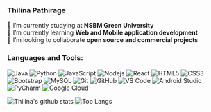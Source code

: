 ### Thilina Pathirage

<!--
**Thilina-Pathirage/Thilina-Pathirage** is a ✨ _special_ ✨ repository because its `README.md` (this file) appears on your GitHub profile. -->

<!--  -->

🔭 I’m currently studying at <strong>NSBM Green University</strong> <br/>
🌱 I’m currently learning <strong>Web and Mobile application development</strong> <br/>
👯 I’m looking to collaborate <strong>open source and commercial projects</strong> <br/>


<!-- -->
### Languages and Tools:
![Java](https://img.shields.io/badge/-java-E34A86?style=flat-square&logo=java)
![Python](https://img.shields.io/badge/-Python-8fcfd1?style=flat-square&logo=Python)
![JavaScript](https://img.shields.io/badge/-JavaScript-black?style=flat-square&logo=javascript)
![Nodejs](https://img.shields.io/badge/-Nodejs-black?style=flat-square&logo=Node.js) 
![React](https://img.shields.io/badge/-React-black?style=flat-square&logo=react)
![HTML5](https://img.shields.io/badge/-HTML5-E34F26?style=flat-square&logo=html5&logoColor=white)
![CSS3](https://img.shields.io/badge/-CSS3-1572B6?style=flat-square&logo=css3)
![Bootstrap](https://img.shields.io/badge/-Bootstrap-563D7C?style=flat-square&logo=bootstrap)
![MySQL](https://img.shields.io/badge/-MySQL-black?style=flat-square&logo=mysql)
![Git](https://img.shields.io/badge/-Git-black?style=flat-square&logo=git)
![GitHub](https://img.shields.io/badge/-GitHub-181717?style=flat-square&logo=github)
![VS Code](https://img.shields.io/badge/-VS%20Code-007ACC?style=flat-square&logo=visual-studio-code)
![Android Studio](https://img.shields.io/badge/-Android%20Studio-green?style=flat-square&logo=android-studio)
![PyCharm](https://img.shields.io/badge/-PyCharm-green?style=flat-square&logo=pycharm)
![Google Cloud](https://img.shields.io/badge/Google%20Cloud-black?style=flat-square&logo=google-cloud)
<!--![Flutter](https://img.shields.io/badge/-Flutter-02569B?style=flat-square&logo=flutter)  -->
<!-- ![Firebase](https://img.shields.io/badge/Firebase-007ACC?style=flat-square&logo=firebase) -->
<!-- ![Amazon AWS](https://img.shields.io/badge/Amazon%20AWS-232F3E?style=flat-square&logo=amazon-aws)  -->

<!-- ![MongoDB](https://img.shields.io/badge/-MongoDB-black?style=flat-square&logo=mongodb)  -->
<!-- ![Docker](https://img.shields.io/badge/-Docker-black?style=flat-square&logo=docker) -->

![Thilina's github stats](https://github-readme-stats.vercel.app/api?username=Thilina-Pathirage&layout=compact&langs_count=8&theme=light)
![Top Langs](https://github-readme-stats.vercel.app/api/top-langs/?username=Thilina-Pathirage&layout=compact&langs_count=8&theme=light)

<br />
